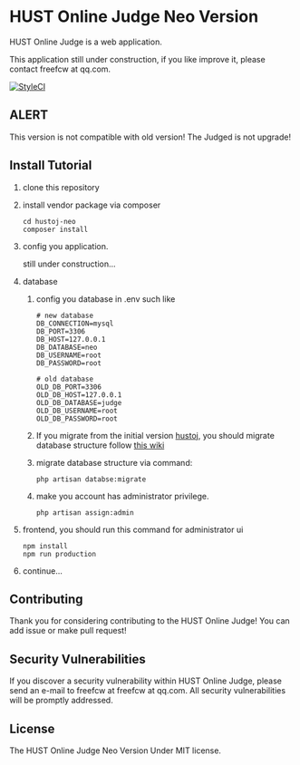 # HUST Online Judge Neo Version

HUST Online Judge is a web application.

This application still under construction, if you like improve it, please contact freefcw at qq.com.

[![StyleCI](https://github.styleci.io/repos/26354947/shield?branch=master)](https://github.styleci.io/repos/26354947)

## ALERT

This version is not compatible with old version! The Judged is not upgrade!  

## Install Tutorial

1. clone this repository

2. install vendor package via composer

    ```
    cd hustoj-neo
    composer install
    ```

3. config you application.

    still under construction... 

4. database

    1. config you database in .env such like
    
        ```
        # new database
        DB_CONNECTION=mysql
        DB_PORT=3306
        DB_HOST=127.0.0.1
        DB_DATABASE=neo
        DB_USERNAME=root
        DB_PASSWORD=root
        
        # old database
        OLD_DB_PORT=3306
        OLD_DB_HOST=127.0.0.1
        OLD_DB_DATABASE=judge
        OLD_DB_USERNAME=root
        OLD_DB_PASSWORD=root
        ```
    
    2. If you migrate from the initial version [hustoj](https://github.com/zhblue/hustoj), you should migrate database structure follow [this wiki](https://github.com/freefcw/hustoj/wiki/database-changed)
    
    3. migrate database structure via command:
    
        ```
        php artisan databse:migrate
        ```
        
    4. make you account has administrator privilege.
    
        ```
        php artisan assign:admin
        ```

5. frontend, you should run this command for administrator ui 
    
    ```
    npm install
    npm run production
    ``` 

6. continue...

## Contributing

Thank you for considering contributing to the HUST Online Judge! You can add issue or make pull request!

## Security Vulnerabilities

If you discover a security vulnerability within HUST Online Judge, please send an e-mail to freefcw at freefcw at qq.com. All security vulnerabilities will be promptly addressed.

## License

The HUST Online Judge Neo Version Under MIT license.

